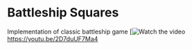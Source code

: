 # Battleship Squares
Implementation of classic battleship game
[![Watch the video](http://i3.ytimg.com/vi/2D7duUF7Ma4/maxresdefault.jpg)
https://youtu.be/2D7duUF7Ma4
